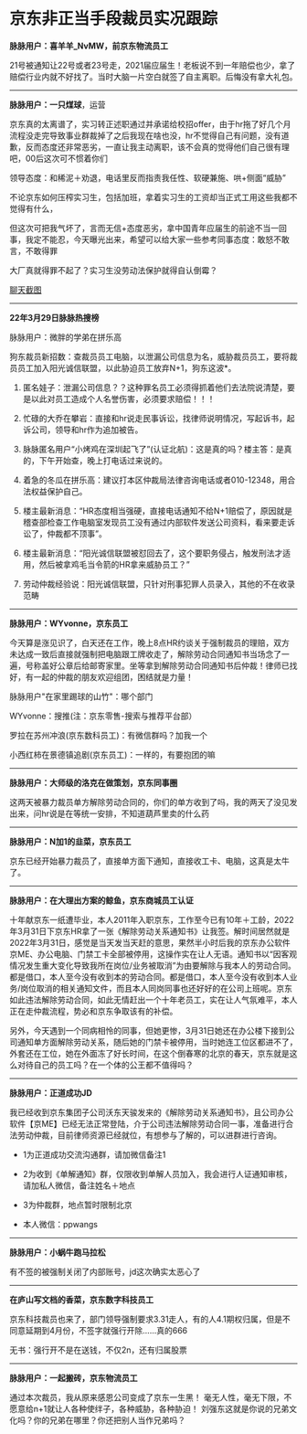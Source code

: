 # 京东非正当手段裁员实况跟踪

**脉脉用户：喜羊羊_NvMW，前京东物流员工**

21号被通知让22号或者23号走，2021届应届生！老板说不到一年赔偿也少，拿了赔偿行业内就不好找了。当时大脑一片空白就签了自主离职。后悔没有拿大礼包。



------

 **脉脉用户：一只煤球**，运营

京东真的太离谱了，实习转正述职通过并承诺给校招offer，由于hr拖了好几个月流程没走完导致事业群裁掉了之后我现在啥也没，hr不觉得自己有问题，没有道歉，反而态度还非常恶劣，一直让我主动离职，该不会真的觉得他们自己很有理吧，00后这次可不惯着你们 

领导态度：和稀泥＋劝退，电话里反而指责我任性、软硬兼施、哄+侧面“威胁”

不论京东如何压榨实习生，包括加班，拿着实习生的工资却当正式工用这些我都不觉得有什么， 

但这次可把我气坏了，言而无信+态度恶劣，拿中国青年应届生的前途不当一回事，我定不能忍，今天曝光出来，希望可以给大家一些参考同事态度：敢怒不敢言，不敢得罪

大厂真就得罪不起了？实习生没劳动法保护就得自认倒霉？

[聊天截图](https://github.com/JD331/JD331/blob/main/resource/jd-intern.jpeg)



------

**22年3月29日脉脉热搜榜**

脉脉用户：微胖的学弟在拼乐高

狗东裁员新招数：查裁员员工电脑，以泄漏公司信息为名，威胁裁员员工，要将裁员员工加入阳光诚信联盟，以此胁迫员工放弃N+1，狗东这波*。

1. 匿名娃子：泄漏公司信息？？这种罪名员工必须得抓着他们去法院说清楚，要是以此对员工造成个人名誉伤害，必须要求赔偿！！！

2. 忙碌的大乔在攀岩：直接和hr说走民事诉讼，找律师说明情况，写起诉书，起诉公司，领导和hr作为追加被告。

3. 脉脉匿名用户“小烤鸡在深圳起飞了”(认证北航)：这是真的吗？楼主答：是真的，下午开始查，晚上打电话过来说的。

4. 着急的冬瓜在拼乐高：建议打本区仲裁局法律咨询电话或者010-12348，用合法权益保护自己。

5. 楼主最新消息：“HR态度相当强硬，直接电话通知不给N+1赔偿了，原因就是稽查部检查工作电脑室发现员工没有通过内部软件发送公司资料，看来要走诉讼了，仲裁都不顶事”。

6. 楼主最新消息：“阳光诚信联盟被怼回去了，这个要职务侵占，触发刑法才适用，然后被拿鸡毛当令箭的HR拿来威胁员工？”

7. 劳动仲裁经验说：阳光诚信联盟，只针对刑事犯罪人员录入，其他的不在收录范畴

   

------

**脉脉用户：WYvonne，京东员工**

今天算是涨见识了，白天还在工作，晚上8点HR约谈关于强制裁员的理赔，双方未达成一致后直接就强制把电脑跟工牌收走了，解除劳动合同通知书当场念了一遍，号称盖好公章后给邮寄家里。坐等拿到解除劳动合同通知书后仲裁！律师已找好，有一起的仲裁的朋友欢迎组团，困结就是力量！

脉脉用户"在家里踢球的山竹"：哪个部门

WYvonne：搜推(注：京东零售-搜索与推荐平台部）

罗拉在苏州冲浪(京东数科员工)：有微信群吗？加我一个

小西红柿在景德镇追剧(京东员工)：一样的，有要抱团的嘛



------
**脉脉用户：大师级的洛克在做策划，京东同事圈**

这两天被暴力裁员单方解除劳动合同的，你们的单方收到了吗，我的两天了没见发出来，问hr说是在等统一安排，不知道葫芦里卖的什么药




------

**脉脉用户：N加1的韭菜，京东员工**

京东已经开始暴力裁员了，直接单方面下通知，直接收工卡、电脑，这真是太牛了。



------

**脉脉用户：在大理出方案的鲸鱼，京东商城员工认证**

​		十年献京东一纸遭毕业，本人2011年入职京东，工作至今已有10年＋工龄，2022年3月31日下京东HR拿了一张《解除劳动关系通知书》让我签。解时间居然就是2022年3月31日，感觉是当天发当天赶的意思，果然半小时后我的京东办公软件京ME、办公电脑、门禁工卡全部被停用，这操作实在让人无语。通知书以“因客观情况发生重大变化导致我所在岗位/业务被取消”为由要解除与我本人的劳动合同。都是借口，本人至今没有收到本的劳动合同。都是借口，本人至今没有收到本人业务/岗位取消的相关通知文件，而且本人同岗同事也还好好的在公司上班呢。京东如此违法解除劳动合同，如此无情赶出一个十年老员工，实在让人气氛难平，本人正在走仲裁流程，势必和京东争取该有的补偿。

​		另外，今天遇到一个同病相怜的同事，但她更惨，3月31日她还在办公楼下接到公司通知单方面解除劳动关系，随后她的门禁卡被停用，当时她连工位区都进不了，外套还在工位，她在外面冻了好长时间，在这个倒春寒的北京的春天，京东就是这么对待自己的员工吗？在一个体的公王都不值得吗？



------

**脉脉用户：正道成功JD**

我已经收到京东集团子公司沃东天骏发来的《解除劳动关系通知书》，且公司办公软件【京ME】已经无法正常登陆，介于公司违法解除劳动合同一事，准备进行合法劳动仲裁，目前律师资源已经就位，有想参与了解的，可以进群进行咨询。 

+ 1为正道成功交流沟通群，请加微信备注1

+ 2为收到《单解通知》群，仅限收到单解人员加入，我会进行人证通知审核，请加私人微信，备注姓名＋地点

+ 3为仲裁群，地点暂时限制北京

+ 本人微信：ppwangs

  

------

**脉脉用户：小蜗牛跑马拉松**

有不签的被强制关闭了内部账号，jd这次确实太恶心了



------

**在庐山写文档的香菜，京东数字科技员工**

京东科技裁员也来了，部门领导强制要求3.31走人，有的人4.1期权归属，但是不同意延期到4月份，不签字就强行开除......真的666

无书：强行开不是在送钱，不仅2n，还有归属股票



------
**脉脉用户：一起搬砖，京东物流员工**

通过本次裁员，我从原来感恩公司变成了京东一生黑！
毫无人性，毫无下限，不愿意给n+1就让人各种使绊子，各种威胁，各种胁迫！
刘强东这就是你说的兄弟文化吗？你的兄弟在哪里？你还把别人当作兄弟吗？

